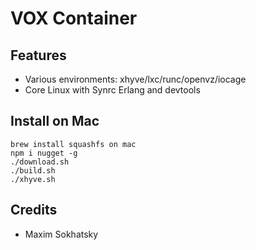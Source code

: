 VOX Container
=============

Features
--------

* Various environments: xhyve/lxc/runc/openvz/iocage
* Core Linux with Synrc Erlang and devtools

Install on Mac
--------------

```
brew install squashfs on mac
npm i nugget -g
./download.sh
./build.sh
./xhyve.sh
````

Credits
-------

* Maxim Sokhatsky
